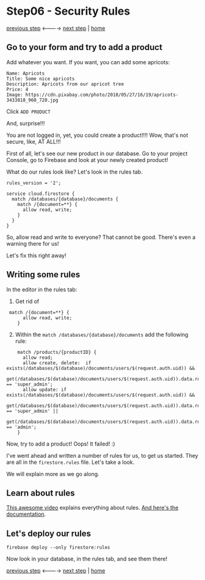 # Step06 - Security Rules

[previous step](Step05.md) <----> [next step](Step07.md) | [home](../README.md)

## Go to your form and try to add a product

Add whatever you want.
If you want, you can add some apricots:

```
Name: Apricots
Title: Some nice apricots
Description: Apricots from our apricot tree
Price: 4
Image: https://cdn.pixabay.com/photo/2018/05/27/16/19/apricots-3433818_960_720.jpg
```

Click `ADD PRODUCT`

And, surprise!!!

You are not logged in, yet, you could create a product!!!!
Wow, that's not secure, like, AT ALL!!!

First of all, let's see our new product in our database.
Go to your project Console, go to Firebase and look at your newly created product!

What do our rules look like? Let's look in the rules tab.

```
rules_version = '2';

service cloud.firestore {
  match /databases/{database}/documents {
    match /{document=**} {
      allow read, write;
    }
  }
}
```

So, allow read and write to everyone? That cannot be good. There's even a warning there for us!

Let's fix this right away!

## Writing some rules

In the editor in the rules tab:

1. Get rid of

```
 match /{document=**} {
      allow read, write;
    }
```

2. Within the `match /databases/{database}/documents` add the following rule:

```
    match /products/{productID} {
      allow read;
      allow create, delete:  if exists(/databases/$(database)/documents/users/$(request.auth.uid)) &&
                                   get(/databases/$(database)/documents/users/$(request.auth.uid)).data.role == 'super_admin';
      allow update: if exists(/databases/$(database)/documents/users/$(request.auth.uid)) &&
                                   get(/databases/$(database)/documents/users/$(request.auth.uid)).data.role == 'super_admin' ||
                                    get(/databases/$(database)/documents/users/$(request.auth.uid)).data.role == 'admin';
    }
```

Now, try to add a product!
Oops! It failed! :)

I've went ahead and written a number of rules for us, to get us started.
They are all in the `firestore.rules` file.
Let's take a look.

We will explain more as we go along.

## Learn about rules

[This awesome video](https://www.youtube.com/watch?v=eW5MdE3ZcAw) explains everything about rules.
[And here's the documentation](https://firebase.google.com/docs/firestore/security/get-started).

## Let's deploy our rules

```
firebase deploy --only firestore:rules
```

Now look in your database, in the rules tab, and see them there!

[previous step](Step05.md) <----> [next step](Step07.md) | [home](../README.md)
